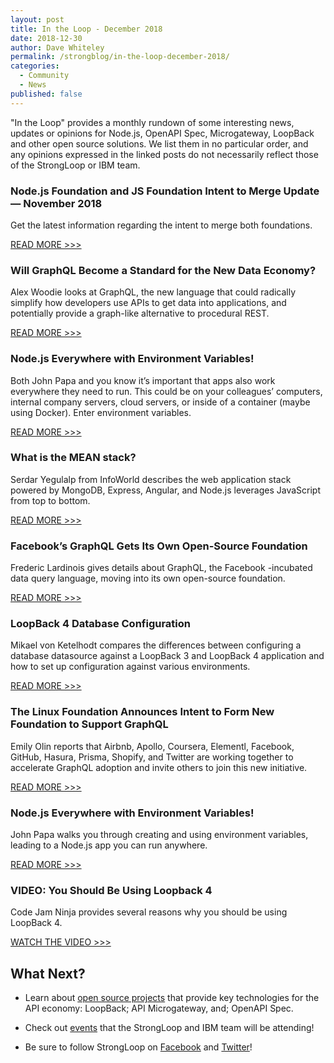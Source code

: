 ```yaml
---
layout: post
title: In the Loop - December 2018
date: 2018-12-30
author: Dave Whiteley
permalink: /strongblog/in-the-loop-december-2018/
categories:
  - Community
  - News
published: false
---
```


"In the Loop" provides a monthly rundown of some interesting news, updates or opinions for Node.js, OpenAPI Spec, Microgateway, LoopBack and other open source solutions. We list them in no particular order, and any opinions expressed in the linked posts do not necessarily reflect those of the StrongLoop or IBM team.
<!--more-->

### Node.js Foundation and JS Foundation Intent to Merge Update — November 2018

Get the latest information regarding the intent to merge both foundations.

[READ MORE >>>](https://medium.com/@nodejs/node-js-foundation-and-js-foundation-intent-to-merge-update-november-2018-5551a72412bc)

### Will GraphQL Become a Standard for the New Data Economy?

Alex Woodie looks at GraphQL, the new language that could radically simplify how developers use APIs to get data into applications, and potentially provide a graph-like alternative to procedural REST.

[READ MORE >>>](https://www.datanami.com/2018/11/07/will-graphql-become-a-standard-for-the-new-data-economy/)

### Node.js Everywhere with Environment Variables!

Both John Papa and you know it’s important that apps also work everywhere they need to run. This could be on your colleagues’ computers, internal company servers, cloud servers, or inside of a container (maybe using Docker). Enter environment variables.

[READ MORE >>>](https://medium.com/the-node-js-collection/making-your-node-js-work-everywhere-with-environment-variables-2da8cdf6e786)

### What is the MEAN stack? 

Serdar Yegulalp from InfoWorld describes the web application stack powered by MongoDB, Express, Angular, and Node.js leverages JavaScript from top to bottom.

[READ MORE >>>](https://www.arnnet.com.au/article/649657/what-mean-stack-javascript-web-applications/)

### Facebook’s GraphQL Gets Its Own Open-Source Foundation

Frederic Lardinois gives details about GraphQL, the Facebook -incubated data query language, moving into its own open-source foundation.

[READ MORE >>>](https://techcrunch.com/2018/11/06/facebooks-graphql-gets-its-own-open-source-foundation/)

### LoopBack 4 Database Configuration

Mikael von Ketelhodt compares the differences between configuring a database datasource against a LoopBack 3 and LoopBack 4 application and how to set up configuration against various environments.

[READ MORE >>>](https://itnext.io/loopback-4-database-configuration-8f085399268)

### The Linux Foundation Announces Intent to Form New Foundation to Support GraphQL

Emily Olin reports that Airbnb, Apollo, Coursera, Elementl, Facebook, GitHub, Hasura, Prisma, Shopify, and Twitter are working together to accelerate GraphQL adoption and invite others to join this new initiative.

[READ MORE >>>](https://www.linuxfoundation.org/press-release/2018/11/intent_to_form_graphql/)

### Node.js Everywhere with Environment Variables!

John Papa walks you through creating and using environment variables, leading to a Node.js app you can run anywhere.

[READ MORE >>>](https://medium.com/the-node-js-collection/making-your-node-js-work-everywhere-with-environment-variables-2da8cdf6e786)

### VIDEO: You Should Be Using Loopback 4

Code Jam Ninja provides several reasons why you should be using LoopBack 4.

[WATCH THE VIDEO >>>](https://youtu.be/QDGcFWv9IPA)

## What Next?

* Learn about [open source projects](https://strongloop.com/projects/) that provide key technologies for the API economy: LoopBack; API Microgateway, and; OpenAPI Spec. 

* Check out [events](https://strongloop.com/events/) that the StrongLoop and IBM team will be attending!

* Be sure to follow StrongLoop on [Facebook](https://www.facebook.com/strongloop/) and [Twitter](https://twitter.com/StrongLoop)!
